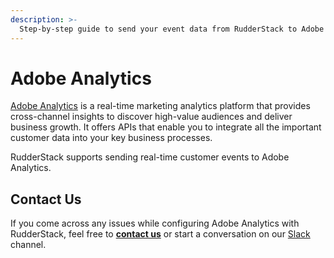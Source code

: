 ```yaml
---
description: >-
  Step-by-step guide to send your event data from RudderStack to Adobe Analytics.
---
```


# Adobe Analytics

[Adobe Analytics](https://www.adobe.io/apis/experiencecloud/analytics.html) is a real-time marketing analytics platform that provides cross-channel insights to discover high-value audiences and deliver business growth. It offers APIs that enable you to integrate all the important customer data into your key business processes.

RudderStack supports sending real-time customer events to Adobe Analytics.


## Contact Us
If you come across any issues while configuring Adobe Analytics with RudderStack, feel free to [**contact us**](mailto:%20docs@rudderstack.com) or start a conversation on our [Slack](https://resources.rudderstack.com/join-rudderstack-slack) channel.
